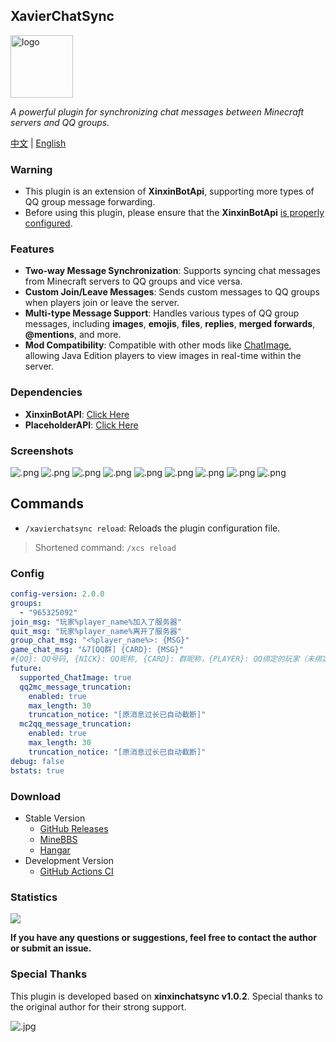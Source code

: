 ## XavierChatSync

<img src="https://krseoul.imgtbl.com/i/2024/08/05/66b0b6f413380.jpeg" alt="logo" width="100" height="100">

_A powerful plugin for synchronizing chat messages between Minecraft servers and QQ groups._

[中文](README_CN.MD) | [English](README.MD)

### Warning

- This plugin is an extension of **XinxinBotApi**, supporting more types of QQ group message forwarding.
- Before using this plugin, please ensure that the **XinxinBotApi** [is properly configured](https://bbs.mcxin.cn/archives/216).

### Features

- **Two-way Message Synchronization**: Supports syncing chat messages from Minecraft servers to QQ groups and vice versa.
- **Custom Join/Leave Messages**: Sends custom messages to QQ groups when players join or leave the server.
- **Multi-type Message Support**: Handles various types of QQ group messages, including **images**, **emojis**, **files**, **replies**, **merged forwards**, **@mentions**, and more.
- **Mod Compatibility**: Compatible with other mods like [ChatImage](https://modrinth.com/mod/chatimage/), allowing Java Edition players to view images in real-time within the server.

### Dependencies

- **XinxinBotAPI**: [Click Here](https://bbs.mcxin.cn/archives/216)
- **PlaceholderAPI**: [Click Here](https://www.spigotmc.org/resources/placeholderapi.6245/)

### Screenshots

![.png](https://s2.loli.net/2024/08/06/fkdsNhADUqpQ6En.png)
![.png](https://s2.loli.net/2024/08/06/tv8RukbgYVwncdD.png)
![.png](https://s2.loli.net/2024/08/06/Uyq8dHAQzjr4Tax.png)
![.png](https://s2.loli.net/2024/08/06/1lwJ6xtRQsnD3GE.png)
![.png](https://s2.loli.net/2024/08/06/2eQsTKUmHd1F3WJ.png)
![.png](https://s2.loli.net/2024/08/06/TvsdNhcPr528B6X.png)
![.png](https://s2.loli.net/2024/08/06/HaJoLlZVkhGXwer.png)
![.png](https://s2.loli.net/2024/08/06/yXBf7QehJRNcDdA.png)
![.png](https://s2.loli.net/2024/08/06/YOIn5VrswkDeazR.png)

## Commands

- `/xavierchatsync reload`: Reloads the plugin configuration file.

> Shortened command: `/xcs reload`

### Config

```yaml
config-version: 2.0.0
groups:
  - "965325092"
join_msg: "玩家%player_name%加入了服务器"
quit_msg: "玩家%player_name%离开了服务器"
group_chat_msg: "<%player_name%>: {MSG}"
game_chat_msg: "&7[QQ群] {CARD}: {MSG}"
#{QQ}: QQ号码, {NICK}: QQ昵称, {CARD}: 群昵称，{PLAYER}: QQ绑定的玩家（未绑定则显示群昵称）
future:
  supported_ChatImage: true
  qq2mc_message_truncation:
    enabled: true
    max_length: 30
    truncation_notice: "[原消息过长已自动截断]"
  mc2qq_message_truncation:
    enabled: true
    max_length: 30
    truncation_notice: "[原消息过长已自动截断]"
debug: false
bstats: true
```

### Download

- Stable Version
    - [GitHub Releases](https://github.com/Xavier-MC/XavierChatSync/releases)
    - [MineBBS](https://www.minebbs.com/resources/xavierchatsync-minecraft-qq.9115/)
    - [Hangar](https://hangar.papermc.io/CerealAxis/XavierChatSync/)
- Development Version
    - [GitHub Actions CI](https://github.com/Xavier-MC/XavierChatSync/actions/workflows/dev-build.yml?query=is%3Asuccess)

### Statistics

[![](https://bstats.org/signatures/bukkit/XavierChatSync.svg)](https://bstats.org/plugin/bukkit/XavierChatSync/22894)

**If you have any questions or suggestions, feel free to contact the author or submit an issue.**

### Special Thanks

This plugin is developed based on **xinxinchatsync v1.0.2**. Special thanks to the original author for their strong support.

![.jpg](https://s2.loli.net/2024/08/15/1qG5ZMKARvnlBgC.jpg)